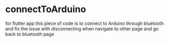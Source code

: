 # connectToArduino
for flutter app 
this piece of code is to connect to Arduino through bluetooth and fix the issue with disconnecting when navigate to other page and go back to bluetooth page 
